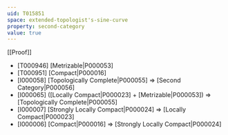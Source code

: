 ```yaml
---
uid: T015851
space: extended-topologist's-sine-curve
property: second-category
value: true
---
```

[[Proof]]

* [T000946] [Metrizable|P000053]
* [T000951] [Compact|P000016]
* [I000058] [Topologically Complete|P000055] => [Second Category|P000056]
* [I000065] ([Locally Compact|P000023] + [Metrizable|P000053]) => [Topologically Complete|P000055]
* [I000007] [Strongly Locally Compact|P000024] => [Locally Compact|P000023]
* [I000006] [Compact|P000016] => [Strongly Locally Compact|P000024]

